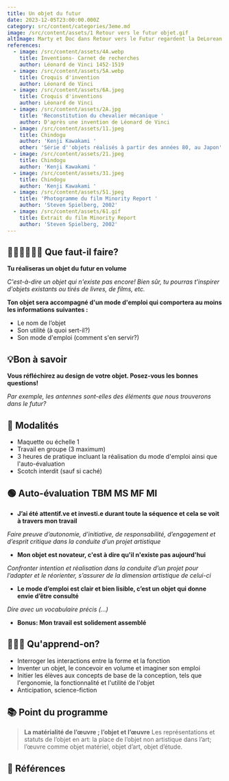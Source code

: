 ```yaml
---
title: Un objet du futur
date: 2023-12-05T23:00:00.000Z
category: src/content/categories/3eme.md
image: /src/content/assets/1 Retour vers le futur objet.gif
altImage: Marty et Doc dans Retour vers le Futur regardent la DeLorean avancer très vite
references:
  - image: /src/content/assets/4A.webp
    title: Inventions- Carnet de recherches
    author: Léonard de Vinci 1452-1519
  - image: /src/content/assets/5A.webp
    title: Croquis d'invention
    author: Léonard de Vinci
  - image: /src/content/assets/6A.jpeg
    title: Croquis d'inventions
    author: Léonard de Vinci
  - image: /src/content/assets/2A.jpg
    title: 'Reconstitution du chevalier mécanique '
    author: D'après une invention de Léonard de Vinci
  - image: /src/content/assets/11.jpeg
    title: Chindogu
    author: 'Kenji Kawakami '
    other: 'Série d''objets réalisés à partir des années 80, au Japon'
  - image: /src/content/assets/21.jpeg
    title: Chindogu
    author: 'Kenji Kawakami '
  - image: /src/content/assets/31.jpeg
    title: Chindogu
    author: 'Kenji Kawakami '
  - image: /src/content/assets/51.jpeg
    title: 'Photogramme du film Minority Report '
    author: 'Steven Spielberg, 2002'
  - image: /src/content/assets/61.gif
    title: Extrait du film Minority Report
    author: 'Steven Spielberg, 2002'
---
```


## 👨🏽‍🎨👩🏽‍🎨 Que faut-il faire?

**Tu réaliseras un objet du futur en volume**

*C'est-à-dire un objet qui n'existe pas encore! Bien sûr, tu pourras t'inspirer d'objets existants ou tirés de livres, de films, etc.*

**Ton objet sera accompagné d'un mode d'emploi qui comportera au moins les informations suivantes :**

* Le nom de l’objet
* Son utilité (à quoi sert-il?)
* Son mode d'emploi (comment s'en servir?)

## 💡Bon à savoir

**Vous réfléchirez au design de votre objet. Posez-vous les bonnes questions!**

*Par exemple, les antennes sont-elles des éléments que nous trouverons dans le futur?*

## 🧐 Modalités

* Maquette ou échelle 1
* Travail en groupe (3 maximum)
* 3 heures de pratique incluant la réalisation du mode d'emploi ainsi que l'auto-évaluation
* Scotch interdit (sauf si caché)

## 🟢 Auto-évaluation                                  TBM MS MF MI

* **J’ai été attentif.ve et investi.e durant toute la séquence et cela se voit à travers mon travail**

*Faire preuve d’autonomie, d’initiative, de responsabilité, d’engagement et d’esprit critique dans la conduite d’un projet artistique*

* **Mon objet est novateur, c'est à dire qu'il n'existe pas aujourd'hui**

*Confronter intention et réalisation dans la conduite d’un projet pour l’adapter et le réorienter, s’assurer de la dimension artistique de celui-ci*

* **Le mode d’emploi est clair et bien lisible, c’est un objet qui donne envie d’être consulté**

*Dire avec un vocabulaire précis (...)*

* **Bonus: Mon travail est solidement assemblé**

## **👩🏼‍🏫 Qu'apprend-on?**

* Interroger les interactions entre la forme et la fonction
* Inventer un objet, le concevoir en volume et imaginer son emploi
* Initier les élèves aux concepts de base de la conception, tels que l'ergonomie, la fonctionnalité et l'utilité de l'objet
* Anticipation, science-fiction

## 📚 Point du programme

> **La matérialité de l’œuvre ; l’objet et l’œuvre** Les représentations et statuts de l’objet en art: la place de l’objet non artistique dans l’art; l’œuvre comme objet matériel, objet d’art, objet d’étude.

## 👀 Références
